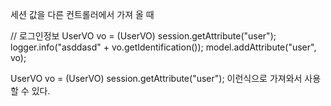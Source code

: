 세션 값을 다른 컨트롤러에서 가져 올 때

// 로그인정보
		UserVO vo = (UserVO) session.getAttribute("user");
		logger.info("asddasd" + vo.getIdentification());
		model.addAttribute("user", vo);
		
UserVO vo = (UserVO) session.getAttribute("user"); 
이런식으로 가져와서 사용할 수 있다.